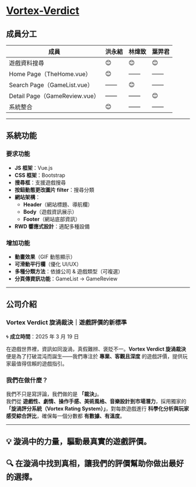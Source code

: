 # [Vortex-Verdict](https://thanatosjun.github.io/Vortex-Verdict/vortex-verdict/dist/index.html)
## 成員分工  
| 成員 | 洪永結 | 林煒致 | 葉羿君 |
|------|------|------|------|
| 遊戲資料搜尋 | 😊 | 😊 | 😊 |
| Home Page（TheHome.vue） | 😊 | —— | —— |
| Search Page（GameList.vue） | —— | 😊 | —— |
| Detail Page（GameReview.vue） | —— | —— | 😊 |
| 系統整合 | 😊 | —— | —— |

---

## 系統功能  

### 要求功能  
- **JS 框架**：Vue.js  
- **CSS 框架**：Bootstrap  
- **搜尋框**：支援遊戲搜尋  
- **按鈕動態更改圖片 filter**：搜尋分類  
- **網站架構**：  
  - **Header**（網站標題、導航欄）  
  - **Body**（遊戲資訊展示）  
  - **Footer**（網站底部資訊）  
- **RWD 響應式設計**：適配多種設備  

### 增加功能  
- **動畫效果**（GIF 動態顯示）  
- **可滑動平行欄**（優化 UI/UX）  
- **多種分類方法**：依據公司 & 遊戲類型（可複選）  
- **分頁傳資訊功能**：GameList → GameReview  

---

## 公司介紹  

### Vortex Verdict 旋渦裁決｜遊戲評價的新標準  
🌀 **成立時間**：2025 年 3 月 19 日  

在遊戲世界裡，資訊如同漩渦，真假難辨、褒貶不一。**Vortex Verdict 旋渦裁決** 便是為了打破混沌而誕生——我們專注於 **專業、客觀且深度** 的遊戲評價，提供玩家最值得信賴的遊戲指引。  

### 我們在做什麼？  
我們不只是寫評論，我們做的是 **「裁決」**。  
我們從 **遊戲性、劇情、操作手感、美術風格、音樂設計到市場潛力**，採用獨家的 **「旋渦評分系統（Vortex Rating System）」**，對每款遊戲進行 **科學化分析與玩家感受綜合評比**，確保每一個分數都 **有數據、有溫度**。  

---

## **💡 漩渦中的力量，驅動最真實的遊戲評價。**  
## **🔍 在漩渦中找到真相，讓我們的評價幫助你做出最好的選擇。**
